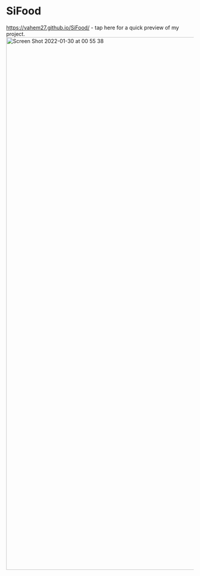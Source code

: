 # SiFood
https://vahem27.github.io/SiFood/ - tap here for a quick preview of my project.
<img width="1425" alt="Screen Shot 2022-01-30 at 00 55 38" src="https://user-images.githubusercontent.com/60319108/151677283-4f38c4e2-92ca-4d43-a9ed-6610e6261a7f.png">
